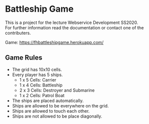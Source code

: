 # Battleship Game
This is a project for the lecture Webservice Development SS2020.  
For further information read the documentation or contact one of the contributers.  
  
Game: https://fhbattleshipgame.herokuapp.com/

## Game Rules
* The grid has 10x10 cells.
* Every player has 5 ships.
  * 1 x 5 Cells: Carrier
  * 1 x 4 Cells: Battleship
  * 2 x 3 Cells: Destroyer and Submarine
  * 1 x 2 Cells: Patrol Boat
* The ships are placed automatically.
* Ships are allowed to be everywhere on the grid.
* Ships are allowed to touch each other.
* Ships are not allowed to be place diagonally.
